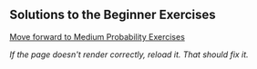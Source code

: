 ## Solutions to the Beginner Exercises


[Move forward to Medium Probability Exercises](https://github.com/UMdecisionsupport/DecisionSupport2023/blob/main/Probability/Medium.md)

*If the page doesn't render correctly, reload it. That should fix it.*
